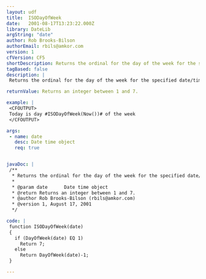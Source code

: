 ```yaml
---
layout: udf
title:  ISODayOfWeek
date:   2001-08-17T13:23:22.000Z
library: DateLib
argString: "date"
author: Rob Brooks-Bilson
authorEmail: rbils@amkor.com
version: 1
cfVersion: CF5
shortDescription: Returns the ordinal for the day of the week for the specified date/time object according to ISO standards.
tagBased: false
description: |
 Returns the ordinal for the day of the week for the specified date/time object according to ISO standards.  ISO standards use Monday as the first day of the week as opposed to CF's built in DayOfWeek() function, which uses Sunday as the first day.

returnValue: Returns an integer between 1 and 7.

example: |
 <CFOUTPUT>
 Today is day #ISODayOfWeek(Now())# of the week
 </CFOUTPUT>

args:
 - name: date
   desc: Date time object
   req: true


javaDoc: |
 /**
  * Returns the ordinal for the day of the week for the specified date/time object according to ISO standards.
  * 
  * @param date      Date time object 
  * @return Returns an integer between 1 and 7. 
  * @author Rob Brooks-Bilson (rbils@amkor.com) 
  * @version 1, August 17, 2001 
  */

code: |
 function ISODayOfWeek(date)
 {
   if (DayOfWeek(date) EQ 1) 
     Return 7;
   else 
     Return DayOfWeek(date)-1;
 }

---
```



